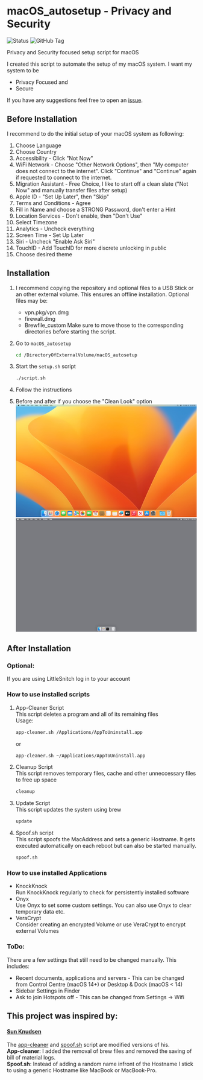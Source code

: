 # macOS_autosetup - Privacy and Security
![Status](https://img.shields.io/badge/status-Work_in_Progress-yellow)
![GitHub Tag](https://img.shields.io/github/v/tag/tortugato/macOS_autosetup)


Privacy and Security focused setup script for macOS


I created this script to automate the setup of my macOS system. I want my system to be
- Privacy Focused and
- Secure

If you have any suggestions feel free to open an [issue](https://github.com/tortugato/macOS_autosetup/issues/new/choose).

## Before Installation
I recommend to do the initial setup of your macOS system as following:

1. Choose Language
2. Choose Country
3. Accessibility - Click "Not Now"
4. WiFi Network - Choose "Other Network Options", then "My computer does not connect to the internet". Click "Continue" and "Continue" again if requested to connect to the internet.
5. Migration Assistant - Free Choice, I like to start off a clean slate ("Not Now" and manually transfer files after setup)
6. Apple ID - "Set Up Later", then "Skip"
7. Terms and Conditions - Agree
8. Fill in Name and choose a STRONG Password, don't enter a Hint
9. Location Services - Don't enable, then "Don't Use"
10. Select Timezone
11. Analytics - Uncheck everything
12. Screen Time - Set Up Later
13. Siri - Uncheck "Enable Ask Siri"
14. TouchID - Add TouchID for more discrete unlocking in public
14. Choose desired theme

## Installation
1. I recommend copying the repository and optional files to a USB Stick or an other external volume. This ensures an offline installation.
    Optional files may be:
    - vpn.pkg/vpn.dmg
    - firewall.dmg
    - Brewfile_custom
    Make sure to move those to the corresponding directories before starting the script.


2. Go to `macOS_autosetup`
    ```bash
    cd /DirectoryOfExternalVolume/macOS_autosetup
    ```

3. Start the `setup.sh` script
    ```bash
    ./script.sh
    ```

4. Follow the instructions
5. Before and after if you choose the "Clean Look" option\
![Before](https://github.com/tortugato/macOS_autosetup/blob/main/img/original.jpg) ![After](https://github.com/tortugato/macOS_autosetup/blob/main/img/clean.jpg)

## After Installation
### Optional:
If you are using LittleSnitch log in to your account


### How to use installed scripts

1. App-Cleaner Script\
This script deletes a program and all of its remaining files\
Usage:
    ```bash
    app-cleaner.sh /Applications/AppToUninstall.app
    ```
    or
    ```bash
    app-cleaner.sh ~/Applications/AppToUninstall.app
    ```

2. Cleanup Script\
This script removes temporary files, cache and other unneccessary files to free up space
    ```bash
    cleanup
    ```

3. Update Script\
This script updates the system using brew
    ```bash
    update
    ```

4. Spoof.sh script\
This script spoofs the MacAddress and sets a generic Hostname. It gets executed automatically on each reboot but can also be started manually.
    ```bash
    spoof.sh
    ```

### How to use installed Applications
- KnockKnock\
	Run KnockKnock regularly to check for persistently installed software
- Onyx\
	Use Onyx to set some custom settings. You can also use Onyx to clear temporary data etc.
- VeraCrypt\
	Consider creating an encrypted Volume or use VeraCrypt to encrypt external Volumes
### ToDo:
There are a few settings that still need to be changed manually. This includes:
- Recent documents, applications and servers - This can be changed from Control Centre (macOS 14+) or Desktop & Dock (macOS < 14)
- Sidebar Settings in Finder
- Ask to join Hotspots off - This can be changed from Settings -> Wifi


## This project was inspired by:
#### [Sun Knudsen](https://github.com/sunknudsen)
The [app-cleaner](https://github.com/sunknudsen/privacy-guides/tree/master/how-to-clean-uninstall-macos-apps-using-appcleaner-open-source-alternative) and [spoof.sh](https://github.com/sunknudsen/privacy-guides/tree/master/how-to-spoof-mac-address-and-hostname-automatically-at-boot-on-macos) script are modified versions of his.\
**App-cleaner**: I added the removal of brew files and removed the saving of bill of material logs.\
**Spoof.sh**: Instead of adding a random name infront of the Hostname I stick to using a generic Hostname like MacBook or MacBook-Pro.
